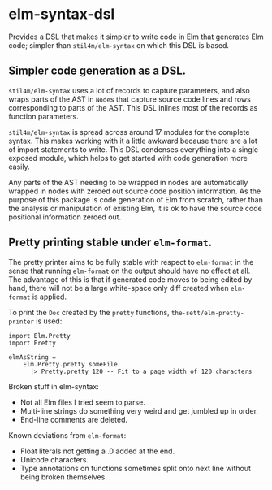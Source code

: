 # elm-syntax-dsl

Provides a DSL that makes it simpler to write code in Elm that generates Elm code; simpler
than `stil4m/elm-syntax` on which this DSL is based.

## Simpler code generation as a DSL.

`stil4m/elm-syntax` uses a lot of records to capture parameters, and also wraps parts of the
AST in `Node`s that capture source code lines and rows corresponding to parts of the AST.
This DSL inlines most of the records as function parameters.

`stil4m/elm-syntax` is spread across around 17 modules for the complete syntax. This makes
working with it a little awkward because there are a lot of import statements to write. This
DSL condenses everything into a single exposed module, which helps to get started with
code generation more easily.

Any parts of the AST needing to be wrapped in nodes are automatically wrapped in nodes with
zeroed out source code position information. As the purpose of this package is code generation
of Elm from scratch, rather than the analysis or manipulation of existing Elm, it is ok to
have the source code positional information zeroed out.

## Pretty printing stable under `elm-format`.

The pretty printer aims to be fully stable with respect to `elm-format` in the sense that
running `elm-format` on the output should have no effect at all. The advantage of this is
that if generated code moves to being edited by hand, there will not be a large white-space
only diff created when `elm-format` is applied.

To print the `Doc` created by the `pretty` functions, `the-sett/elm-pretty-printer`
is used:

```
import Elm.Pretty
import Pretty

elmAsString =
    Elm.Pretty.pretty someFile
      |> Pretty.pretty 120 -- Fit to a page width of 120 characters
```

Broken stuff in elm-syntax:

* Not all Elm files I tried seem to parse.
* Multi-line strings do something very weird and get jumbled up in order.
* End-line comments are deleted.

Known deviations from `elm-format`:

* Float literals not getting a .0 added at the end.
* Unicode characters.
* Type annotations on functions sometimes split onto next line without being
broken themselves.
